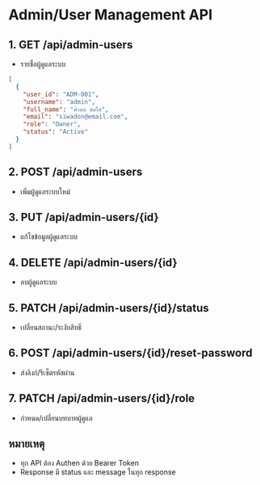 # Admin/User Management API

## 1. GET /api/admin-users
- รายชื่อผู้ดูแลระบบ
```json
[
  {
    "user_id": "ADM-001",
    "username": "admin",
    "full_name": "ศิวดล สดใส",
    "email": "siwadon@email.com",
    "role": "Owner",
    "status": "Active"
  }
]
```

## 2. POST /api/admin-users
- เพิ่มผู้ดูแลระบบใหม่

## 3. PUT /api/admin-users/{id}
- แก้ไขข้อมูลผู้ดูแลระบบ

## 4. DELETE /api/admin-users/{id}
- ลบผู้ดูแลระบบ

## 5. PATCH /api/admin-users/{id}/status
- เปลี่ยนสถานะ/ระงับสิทธิ์

## 6. POST /api/admin-users/{id}/reset-password
- ส่งลิงก์/รีเซ็ตรหัสผ่าน

## 7. PATCH /api/admin-users/{id}/role
- กำหนด/เปลี่ยนบทบาทผู้ดูแล

## หมายเหตุ
- ทุก API ต้อง Authen ด้วย Bearer Token
- Response มี status และ message ในทุก response
